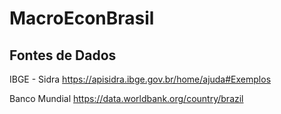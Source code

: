 # MacroEconBrasil

## Fontes de Dados

IBGE - Sidra
https://apisidra.ibge.gov.br/home/ajuda#Exemplos

Banco Mundial
https://data.worldbank.org/country/brazil

